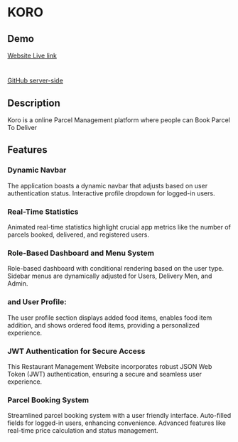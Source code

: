 # KORO



## Demo
[Website Live link](https://koro-ebb34.web.app/)
#
[GitHub server-side](https://github.com/safinxr/koro-server-side)

## Description
Koro is a online Parcel Management platform where people can Book Parcel To Deliver
                                    
## Features
### Dynamic Navbar
The application boasts a dynamic navbar that adjusts based on user authentication status. Interactive profile dropdown for logged-in users.


### Real-Time Statistics 
Animated real-time statistics highlight crucial app metrics like the number of parcels booked, delivered, and registered users.

### Role-Based Dashboard and Menu System
Role-based dashboard with conditional rendering based on the user type. Sidebar menus are dynamically adjusted for Users, Delivery Men, and Admin.

###  and User Profile:
The user profile section displays added food items, enables food item addition, and shows ordered food items, providing a personalized experience.


### JWT Authentication for Secure Access
This Restaurant Management Website incorporates robust JSON Web Token (JWT) authentication, ensuring a secure and seamless user experience.

### Parcel Booking System
Streamlined parcel booking system with a user friendly interface. Auto-filled fields for logged-in users, enhancing convenience. Advanced features like real-time price calculation and status management.
